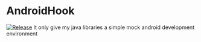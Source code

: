 # AndroidHook
[![Release](https://jitpack.io/v/Carlos2927/MockAndroidForJava.svg)](https://jitpack.io/#Carlos2927/MockAndroidForJava)
It only give my java libraries a simple mock android development environment
